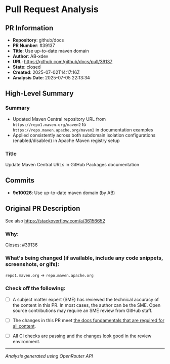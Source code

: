 # Pull Request Analysis

## PR Information
- **Repository**: github/docs
- **PR Number**: #39137
- **Title**: Use up-to-date maven domain
- **Author**: AB-xdev
- **URL**: https://github.com/github/docs/pull/39137
- **State**: closed
- **Created**: 2025-07-02T14:17:16Z
- **Analysis Date**: 2025-07-05 22:13:34

## High-Level Summary

### Summary
- Updated Maven Central repository URL from `https://repo1.maven.org/maven2` to `https://repo.maven.apache.org/maven2` in documentation examples
- Applied consistently across both subdomain isolation configurations (enabled/disabled) in Apache Maven registry setup

### Title
Update Maven Central URLs in GitHub Packages documentation

## Commits

- **9e10026**: Use up-to-date maven domain (by AB)


## Original PR Description

See also https://stackoverflow.com/a/36156652

### Why:

Closes: #39136

### What's being changed (if available, include any code snippets, screenshots, or gifs):

``repo1.maven.org`` → ``repo.maven.apache.org``

### Check off the following:

- [ ] A subject matter expert (SME) has reviewed the technical accuracy of the content in this PR. In most cases, the author can be the SME. Open source contributions may require an SME review from GitHub staff.
- [ ] The changes in this PR meet [the docs fundamentals that are required for all content](http://docs.github.com/en/contributing/writing-for-github-docs/about-githubs-documentation-fundamentals).
- [ ] All CI checks are passing and the changes look good in the review environment.


---
*Analysis generated using OpenRouter API*
